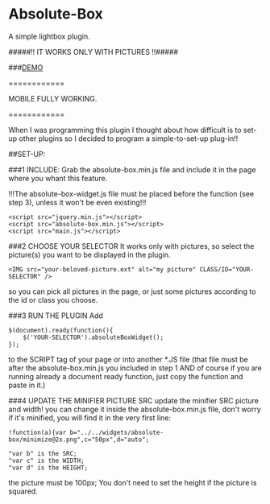 Absolute-Box
============

A simple lightbox plugin.

#####!! IT WORKS ONLY WITH PICTURES !!#####

###[DEMO](http://dcdev.altervista.org/plugins/absolute-box/)

============

MOBILE FULLY WORKING.

============

When I was programming this plugin I thought about how difficult is to set-up other plugins so I decided to program a simple-to-set-up plug-in!!

##SET-UP:

###1 INCLUDE:
Grab the absolute-box.min.js file and include it in the page where you whant this feature.

!!!The absolute-box-widget.js file must be placed before the function (see step 3), unless it won't be even existing!!!

    <script src="jquery.min.js"></script>
    <script src="absolute-box.min.js"></script>
    <script src="main.js"></script>
    
###2 CHOOSE YOUR SELECTOR
It works only with pictures, so select the picture(s) you want to be displayed in the plugin.

    <IMG src="your-beloved-picture.ext" alt="my picture" CLASS/ID="YOUR-SELECTOR" />
    
so you can pick all pictures in the page, or just some pictures according to the id or class you choose.

###3 RUN THE PLUGIN
Add

    $(document).ready(function(){
        $('YOUR-SELECTOR').absoluteBoxWidget();
    });
            
to the SCRIPT tag of your page or into another *.JS file (that file must be after the absolute-box.min.js you included in step 1 AND of course if you are running already a document ready function, just copy the function and paste in it.)

###4 UPDATE THE MINIFIER PICTURE SRC
update the minifier SRC picture and width!
you can change it inside the absolute-box.min.js file, don't worry if it's minified, you will find it in the very first line:

    !function(a){var b="../../widgets/absolute-box/minimize@2x.png",c="50px",d="auto";
    
    "var b" is the SRC;
    "var c" is the WIDTH;
    "var d" is the HEIGHT;
    
the picture must be 100px; You don't need to set the height if the picture is squared.
